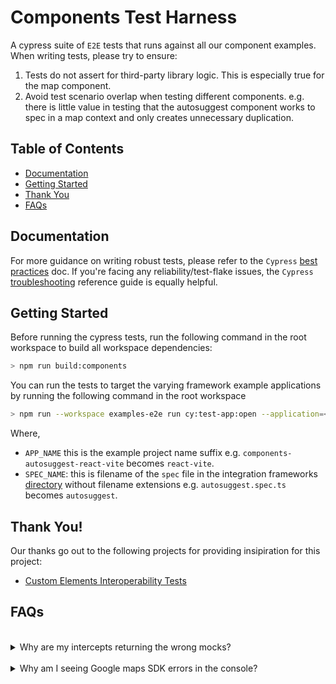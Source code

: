 # Components Test Harness

A cypress suite of `E2E` tests that runs against all our component examples. When writing tests, please try to ensure:

1. Tests do not assert for third-party library logic. This is especially true for the map component.
2. Avoid test scenario overlap when testing different components. e.g. there is little value in testing that the autosuggest component works to spec in a map context and only creates unnecessary duplication.

## Table of Contents

- [Documentation](#documentation)
- [Getting Started](#getting-started)
- [Thank You](#thank-you)
- [FAQs](#faqs)

## Documentation

For more guidance on writing robust tests, please refer to the `Cypress` [best practices](https://docs.cypress.io/guides/references/best-practices) doc. If you're facing any reliability/test-flake issues, the `Cypress` [troubleshooting](https://docs.cypress.io/guides/references/troubleshooting) reference guide is equally helpful.

## Getting Started

Before running the cypress tests, run the following command in the root workspace to build all workspace dependencies:

```bash session
> npm run build:components
```

You can run the tests to target the varying framework example applications by running the following command in the root workspace

```bash
> npm run --workspace examples-e2e run cy:test-app:open --application=<APP_NAME> --spec=<SPEC_NAME>
```

Where,

- `APP_NAME` this is the example project name suffix e.g. `components-autosuggest-react-vite` becomes `react-vite`.
- `SPEC_NAME`: this is filename of the `spec` file in the integration frameworks [directory](./cypress/integration/frameworks) without filename extensions e.g. `autosuggest.spec.ts` becomes `autosuggest`.

## Thank You!

Our thanks go out to the following projects for providing insipiration for this project:

- [Custom Elements Interoperability Tests](https://github.com/webcomponents/custom-elements-everywhere)

## FAQs

<br/>
<details>
<summary>Why are my intercepts returning the wrong mocks?</summary>
<hr/>

Intercepted requests can leak across tests and make tests [flaky](https://github.com/cypress-io/cypress/issues/20397). Use unique alias names for intercepts (e.g. `getAutosuggestions1`).

</details>

<br/>
<details>
<summary>Why am I seeing Google maps SDK errors in the console?</summary>
<hr/>

The google maps loader package [js-api-loader](https://www.npmjs.com/package/@googlemaps/js-api-loader) uses a singleton pattern and will not create multiple library instances (will not load the library more than once - enables robust billing). This makes it impossible to load the map component more than once with varying properties as would be the case when Component testing. An example error is shown below:

```shell
Error: Loader must not be called again with different options. {"version":"weekly","apiKey":<API_KEY>,"id":"gmaps-api","libraries":["places"],"language":"en","region":"GB","url":"https://maps.googleapis.com/maps/api/js"} !== {"version":"weekly","apiKey":<API_KEY>,"id":"gmaps-api","libraries":["places"],"language":"it","region":"GB","url":"https://maps.googleapis.com/maps/api/js"}

# The above error is emitted due to the different `language` values.
```

The only known workarounds are to:

    1. run each test-case on its' own by creating a file for each case.
    2. ensure that the following props are held constant in every test scenario:
        - language
        - libraries
        - language
        - region

While `Cypress` should handle all component clean-up, it is still possible to force a component [unmount](https://www.cypress.io/blog/2022/11/04/upcoming-changes-to-component-testing/#reactunmount-removed). However this hack fails due to the `Loader` storing it's created instance as `Loader.instance`. Attempting to [destroy/clear](https://github.com/googlemaps/js-api-loader/issues/100#issuecomment-1146595319) this does not produce the intended effect either and as such remains an open issue:

- https://github.com/googlemaps/js-api-loader/issues/100
- https://github.com/googlemaps/js-api-loader/issues/5

Please refer to the relevant google map provider docs for more information:

- [Google maps SDK](https://developers.google.com/maps/documentation/javascript). Please note this usage documentation may deviate from the reference documentation [here](https://developers.google.com/maps/documentation/javascript/reference), please cross-check for any inconsistencies.

</details>
